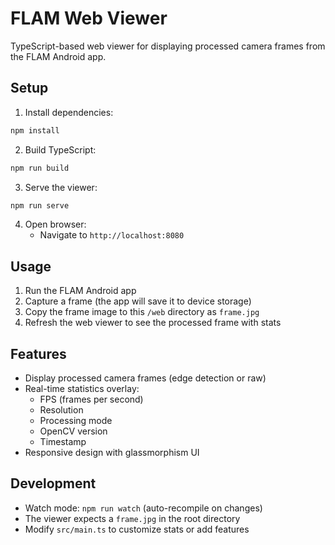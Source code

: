 # FLAM Web Viewer

TypeScript-based web viewer for displaying processed camera frames from the FLAM Android app.

## Setup

1. Install dependencies:
```bash
npm install
```

2. Build TypeScript:
```bash
npm run build
```

3. Serve the viewer:
```bash
npm run serve
```

4. Open browser:
   - Navigate to `http://localhost:8080`

## Usage

1. Run the FLAM Android app
2. Capture a frame (the app will save it to device storage)
3. Copy the frame image to this `/web` directory as `frame.jpg`
4. Refresh the web viewer to see the processed frame with stats

## Features

- Display processed camera frames (edge detection or raw)
- Real-time statistics overlay:
  - FPS (frames per second)
  - Resolution
  - Processing mode
  - OpenCV version
  - Timestamp
- Responsive design with glassmorphism UI

## Development

- Watch mode: `npm run watch` (auto-recompile on changes)
- The viewer expects a `frame.jpg` in the root directory
- Modify `src/main.ts` to customize stats or add features
